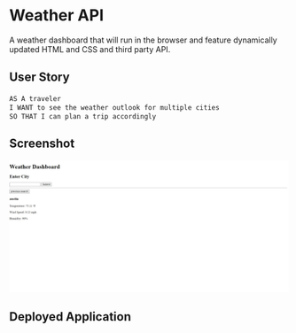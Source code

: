 # Weather API

A weather dashboard that will run in the browser and feature dynamically updated HTML and CSS and third party API. 


## User Story

```
AS A traveler
I WANT to see the weather outlook for multiple cities
SO THAT I can plan a trip accordingly
```

## Screenshot 

![Alt text](./Assets/screenshot.JPG "Screenshot")

## Deployed Application 